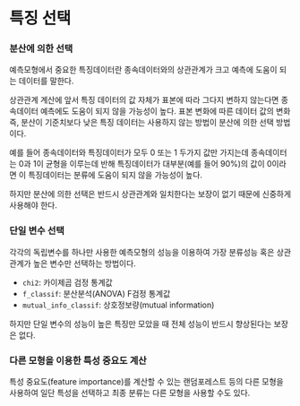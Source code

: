 <script> MathJax.Hub.Queue(["Typeset",MathJax.Hub]); </script>

# 특징 선택

### 분산에 의한 선택

예측모형에서 중요한 특징데이터란 종속데이터와의 상관관계가 크고 예측에 도움이 되는 데이터를 말한다. 

상관관계 계산에 앞서 특징 데이터의 값 자체가 표본에 따라 그다지 변하지 않는다면 종속데이터 예측에도 도움이 되지 않을 가능성이 높다. 표본 변화에 따른 데이터 값의 변화 즉, 분산이 기준치보다 낮은 특징 데이터는 사용하지 않는 방법이 분산에 의한 선택 방법이다. 

예를 들어 종속데이터와 특징데이터가 모두 0 또는 1 두가지 값만 가지는데 종속데이터는 0과 1이 균형을 이루는데 반해 특징데이터가 대부분(예를 들어 90%)의 값이 0이라면 이 특징데이터는 분류에 도움이 되지 않을 가능성이 높다.

하지만 분산에 의한 선택은 반드시 상관관계와 일치한다는 보장이 없기 때문에 신중하게 사용해야 한다.

### 단일 변수 선택

각각의 독립변수를 하나만 사용한 예측모형의 성능을 이용하여 가장 분류성능 혹은 상관관계가 높은 변수만 선택하는 방법이다. 
- `chi2`: 카이제곱 검정 통계값
- `f_classif`: 분산분석(ANOVA) F검정 통계값
- `mutual_info_classif`: 상호정보량(mutual information)

하지만 단일 변수의 성능이 높은 특징만 모았을 때 전체 성능이 반드시 향상된다는 보장은 없다.

### 다른 모형을 이용한 특성 중요도 계산

특성 중요도(feature importance)를 계산할 수 있는 랜덤포레스트 등의 다른 모형을 사용하여 일단 특성을 선택하고 최종 분류는 다른 모형을 사용할 수도 있다.